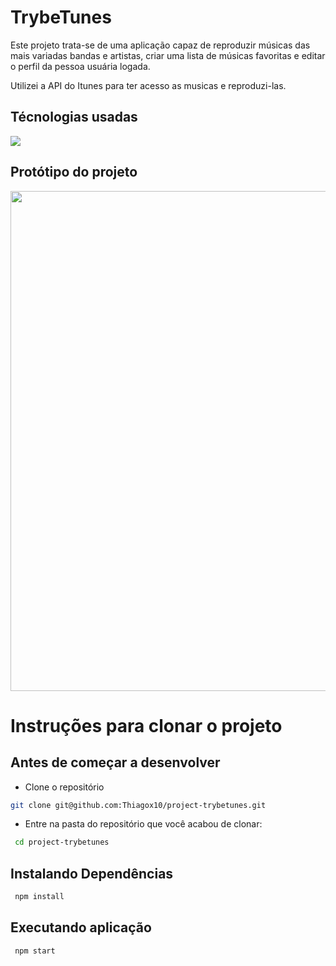 # TrybeTunes

Este projeto trata-se de uma aplicação capaz de reproduzir músicas das mais variadas bandas e artistas, criar uma lista de músicas favoritas e editar o perfil da pessoa usuária logada.

Utilizei a API do Itunes para ter acesso as musicas e reproduzi-las.

## Técnologias usadas

<img src="https://img.shields.io/badge/React-20232A?style=for-the-badge&logo=react&logoColor=61DAFB">

## Protótipo do projeto
<img width="800px" src="https://user-images.githubusercontent.com/37047615/155800978-8526aa43-c2c5-4221-883f-e072cda14740.png">

# Instruções para clonar o projeto

## Antes de começar a desenvolver

* Clone o repositório
```bash
git clone git@github.com:Thiagox10/project-trybetunes.git
``` 
  * Entre na pasta do repositório que você acabou de clonar:
  ```bash
   cd project-trybetunes
  ```

## Instalando Dependências
  ```bash
   npm install
  ```
  
## Executando aplicação
  ```bash
   npm start
  ```
